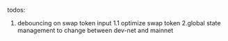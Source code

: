 todos:
1. debouncing on swap token input
1.1 optimize swap token
2.global state management to change between dev-net and mainnet 


